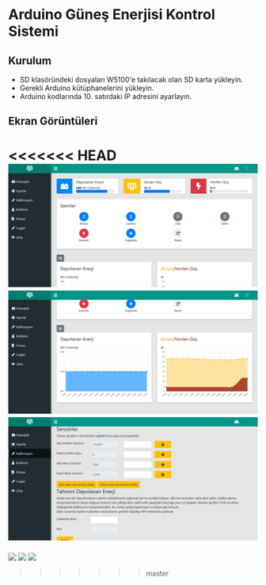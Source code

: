 # Arduino Güneş Enerjisi Kontrol Sistemi

## Kurulum

 - SD klasöründeki dosyaları W5100'e takılacak olan SD karta yükleyin.
 - Gerekli Arduino kütüphanelerini yükleyin.
 - Arduino kodlarında 10. satırdaki IP adresini ayarlayın.

## Ekran Görüntüleri
<<<<<<< HEAD
![Anasayfa](ekran-goruntuleri/anasayfa.png?raw=true "Anasayfa")
![Çizelgeler](ekran-goruntuleri/cizelgeler.png?raw=true "Çizelgeler")
![Kalibrasyon](ekran-goruntuleri/kalibrasyon.png?raw=true "Kalibrasyon")
=======
![](https://i.hizliresim.com/nlqzvN.png)
![](https://i.hizliresim.com/vPBk0A.png)
![](https://i.hizliresim.com/lZgJoQ.png)
>>>>>>> master
